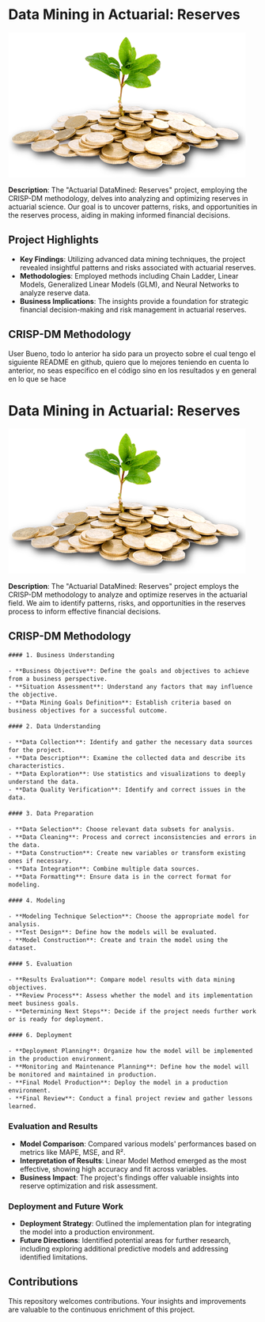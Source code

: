 # Data Mining in Actuarial: Reserves
![Reserves](utils/Save-Money.png)

**Description**:
The "Actuarial DataMined: Reserves" project, employing the CRISP-DM methodology, delves into analyzing and optimizing reserves in actuarial science. Our goal is to uncover patterns, risks, and opportunities in the reserves process, aiding in making informed financial decisions.

## Project Highlights

- **Key Findings**: Utilizing advanced data mining techniques, the project revealed insightful patterns and risks associated with actuarial reserves. 
- **Methodologies**: Employed methods including Chain Ladder, Linear Models, Generalized Linear Models (GLM), and Neural Networks to analyze reserve data.
- **Business Implications**: The insights provide a foundation for strategic financial decision-making and risk management in actuarial reserves.

## CRISP-DM Methodology
User
Bueno, todo lo anterior ha sido para un proyecto sobre el cual tengo el siguiente README en github, quiero que lo mejores teniendo en cuenta lo anterior, no seas específico en el código sino en los resultados y en general en lo que se hace

# Data Mining in Actuarial: Reserves
![Reserves](utils/Save-Money.png)


**Description**:
The "Actuarial DataMined: Reserves" project employs the CRISP-DM methodology to analyze and optimize reserves in the actuarial field. We aim to identify patterns, risks, and opportunities in the reserves process to inform effective financial decisions.

## CRISP-DM Methodology

    #### 1. Business Understanding
    
    - **Business Objective**: Define the goals and objectives to achieve from a business perspective.
    - **Situation Assessment**: Understand any factors that may influence the objective.
    - **Data Mining Goals Definition**: Establish criteria based on business objectives for a successful outcome.
      
    #### 2. Data Understanding
    
    - **Data Collection**: Identify and gather the necessary data sources for the project.
    - **Data Description**: Examine the collected data and describe its characteristics.
    - **Data Exploration**: Use statistics and visualizations to deeply understand the data.
    - **Data Quality Verification**: Identify and correct issues in the data.
    
    #### 3. Data Preparation
    
    - **Data Selection**: Choose relevant data subsets for analysis.
    - **Data Cleaning**: Process and correct inconsistencies and errors in the data.
    - **Data Construction**: Create new variables or transform existing ones if necessary.
    - **Data Integration**: Combine multiple data sources.
    - **Data Formatting**: Ensure data is in the correct format for modeling.
    
    #### 4. Modeling
    
    - **Modeling Technique Selection**: Choose the appropriate model for analysis.
    - **Test Design**: Define how the models will be evaluated.
    - **Model Construction**: Create and train the model using the dataset.
    
    #### 5. Evaluation
    
    - **Results Evaluation**: Compare model results with data mining objectives.
    - **Review Process**: Assess whether the model and its implementation meet business goals.
    - **Determining Next Steps**: Decide if the project needs further work or is ready for deployment.
    
    #### 6. Deployment
    
    - **Deployment Planning**: Organize how the model will be implemented in the production environment.
    - **Monitoring and Maintenance Planning**: Define how the model will be monitored and maintained in production.
    - **Final Model Production**: Deploy the model in a production environment.
    - **Final Review**: Conduct a final project review and gather lessons learned.

### Evaluation and Results

- **Model Comparison**: Compared various models' performances based on metrics like MAPE, MSE, and R².
- **Interpretation of Results**: Linear Model Method emerged as the most effective, showing high accuracy and fit across variables.
- **Business Impact**: The project's findings offer valuable insights into reserve optimization and risk assessment.

### Deployment and Future Work

- **Deployment Strategy**: Outlined the implementation plan for integrating the model into a production environment.
- **Future Directions**: Identified potential areas for further research, including exploring additional predictive models and addressing identified limitations.

## Contributions

This repository welcomes contributions. Your insights and improvements are valuable to the continuous enrichment of this project.
